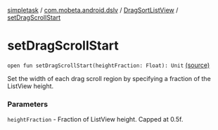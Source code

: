 [simpletask](../../index.md) / [com.mobeta.android.dslv](../index.md) / [DragSortListView](index.md) / [setDragScrollStart](.)

# setDragScrollStart

`open fun setDragScrollStart(heightFraction: Float): Unit` [(source)](https://github.com/mpcjanssen/simpletask-android/blob/master/src/main/java/com/mobeta/android/dslv/DragSortListView.java#L1760)

Set the width of each drag scroll region by specifying a fraction of the ListView height.

### Parameters

`heightFraction` - Fraction of ListView height. Capped at 0.5f.